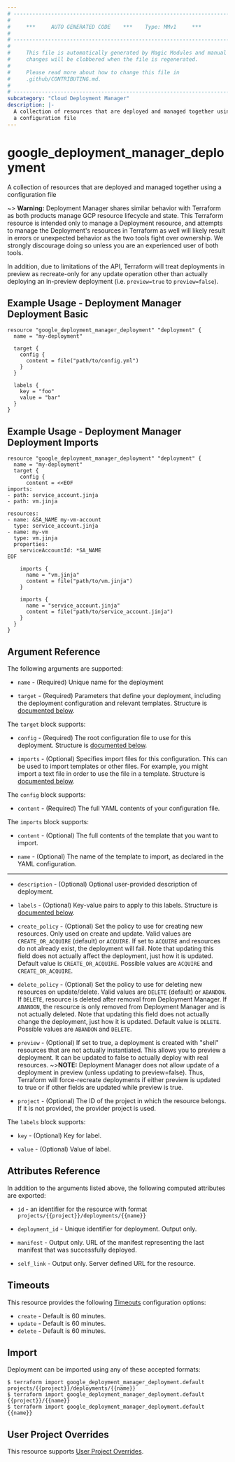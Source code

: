 ```yaml
---
# ----------------------------------------------------------------------------
#
#     ***     AUTO GENERATED CODE    ***    Type: MMv1     ***
#
# ----------------------------------------------------------------------------
#
#     This file is automatically generated by Magic Modules and manual
#     changes will be clobbered when the file is regenerated.
#
#     Please read more about how to change this file in
#     .github/CONTRIBUTING.md.
#
# ----------------------------------------------------------------------------
subcategory: "Cloud Deployment Manager"
description: |-
  A collection of resources that are deployed and managed together using
  a configuration file
---
```


# google\_deployment\_manager\_deployment

A collection of resources that are deployed and managed together using
a configuration file



~> **Warning:** Deployment Manager shares similar behavior with Terraform as both
products manage GCP resource lifecycle and state. This Terraform
resource is intended only to manage a Deployment resource,
and attempts to manage the Deployment's resources in Terraform as well
will likely result in errors or unexpected behavior as the two tools
fight over ownership. We strongly discourage doing so unless you are an
experienced user of both tools.

In addition, due to limitations of the API, Terraform will treat
deployments in preview as recreate-only for any update operation other
than actually deploying an in-preview deployment (i.e. `preview=true` to
`preview=false`).

## Example Usage - Deployment Manager Deployment Basic


```hcl
resource "google_deployment_manager_deployment" "deployment" {
  name = "my-deployment"

  target {
    config {
      content = file("path/to/config.yml")
    }
  }

  labels {
    key = "foo"
    value = "bar"
  }
}
```
## Example Usage - Deployment Manager Deployment Imports


```hcl
resource "google_deployment_manager_deployment" "deployment" {
  name = "my-deployment"
  target {
    config {
      content = <<EOF
imports:
- path: service_account.jinja
- path: vm.jinja

resources:
- name: &SA_NAME my-vm-account
  type: service_account.jinja
- name: my-vm
  type: vm.jinja
  properties:
    serviceAccountId: *SA_NAME
EOF

    imports {
      name = "vm.jinja"
      content = file("path/to/vm.jinja")
    }

    imports {
      name = "service_account.jinja"
      content = file("path/to/service_account.jinja")
    }
  }
}
```

## Argument Reference

The following arguments are supported:


* `name` -
  (Required)
  Unique name for the deployment

* `target` -
  (Required)
  Parameters that define your deployment, including the deployment
  configuration and relevant templates.
  Structure is [documented below](#nested_target).


<a name="nested_target"></a>The `target` block supports:

* `config` -
  (Required)
  The root configuration file to use for this deployment.
  Structure is [documented below](#nested_config).

* `imports` -
  (Optional)
  Specifies import files for this configuration. This can be
  used to import templates or other files. For example, you might
  import a text file in order to use the file in a template.
  Structure is [documented below](#nested_imports).


<a name="nested_config"></a>The `config` block supports:

* `content` -
  (Required)
  The full YAML contents of your configuration file.

<a name="nested_imports"></a>The `imports` block supports:

* `content` -
  (Optional)
  The full contents of the template that you want to import.

* `name` -
  (Optional)
  The name of the template to import, as declared in the YAML
  configuration.

- - -


* `description` -
  (Optional)
  Optional user-provided description of deployment.

* `labels` -
  (Optional)
  Key-value pairs to apply to this labels.
  Structure is [documented below](#nested_labels).

* `create_policy` -
  (Optional)
  Set the policy to use for creating new resources. Only used on
  create and update. Valid values are `CREATE_OR_ACQUIRE` (default) or
  `ACQUIRE`. If set to `ACQUIRE` and resources do not already exist,
  the deployment will fail. Note that updating this field does not
  actually affect the deployment, just how it is updated.
  Default value is `CREATE_OR_ACQUIRE`.
  Possible values are `ACQUIRE` and `CREATE_OR_ACQUIRE`.

* `delete_policy` -
  (Optional)
  Set the policy to use for deleting new resources on update/delete.
  Valid values are `DELETE` (default) or `ABANDON`. If `DELETE`,
  resource is deleted after removal from Deployment Manager. If
  `ABANDON`, the resource is only removed from Deployment Manager
  and is not actually deleted. Note that updating this field does not
  actually change the deployment, just how it is updated.
  Default value is `DELETE`.
  Possible values are `ABANDON` and `DELETE`.

* `preview` -
  (Optional)
  If set to true, a deployment is created with "shell" resources
  that are not actually instantiated. This allows you to preview a
  deployment. It can be updated to false to actually deploy
  with real resources.
   ~>**NOTE:** Deployment Manager does not allow update
  of a deployment in preview (unless updating to preview=false). Thus,
  Terraform will force-recreate deployments if either preview is updated
  to true or if other fields are updated while preview is true.

* `project` - (Optional) The ID of the project in which the resource belongs.
    If it is not provided, the provider project is used.


<a name="nested_labels"></a>The `labels` block supports:

* `key` -
  (Optional)
  Key for label.

* `value` -
  (Optional)
  Value of label.

## Attributes Reference

In addition to the arguments listed above, the following computed attributes are exported:

* `id` - an identifier for the resource with format `projects/{{project}}/deployments/{{name}}`

* `deployment_id` -
  Unique identifier for deployment. Output only.

* `manifest` -
  Output only. URL of the manifest representing the last manifest that
  was successfully deployed.

* `self_link` -
  Output only. Server defined URL for the resource.


## Timeouts

This resource provides the following
[Timeouts](https://developer.hashicorp.com/terraform/plugin/sdkv2/resources/retries-and-customizable-timeouts) configuration options:

- `create` - Default is 60 minutes.
- `update` - Default is 60 minutes.
- `delete` - Default is 60 minutes.

## Import


Deployment can be imported using any of these accepted formats:

```
$ terraform import google_deployment_manager_deployment.default projects/{{project}}/deployments/{{name}}
$ terraform import google_deployment_manager_deployment.default {{project}}/{{name}}
$ terraform import google_deployment_manager_deployment.default {{name}}
```

## User Project Overrides

This resource supports [User Project Overrides](https://registry.terraform.io/providers/hashicorp/google/latest/docs/guides/provider_reference#user_project_override).

